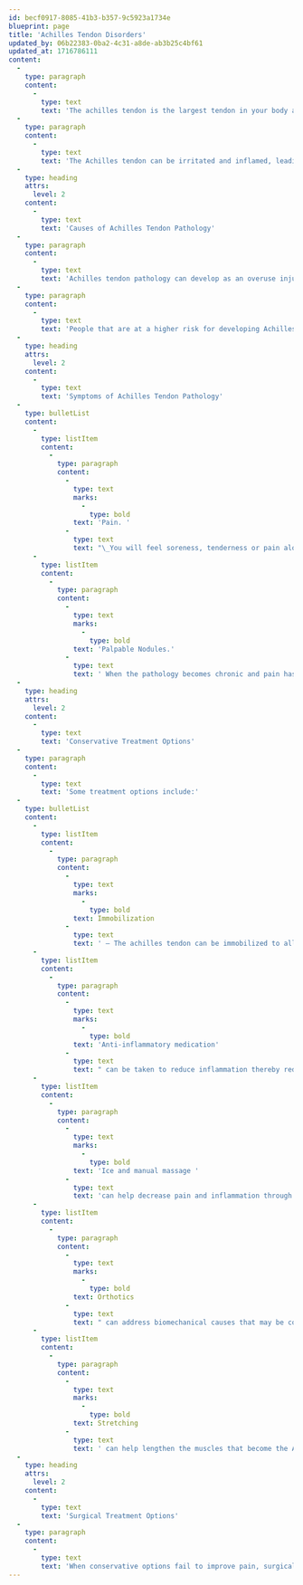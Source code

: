 ```yaml
---
id: becf0917-8085-41b3-b357-9c5923a1734e
blueprint: page
title: 'Achilles Tendon Disorders'
updated_by: 06b22383-0ba2-4c31-a8de-ab3b25c4bf61
updated_at: 1716786111
content:
  -
    type: paragraph
    content:
      -
        type: text
        text: 'The achilles tendon is the largest tendon in your body and it connects your calf muscles to your calcaneus or your heel bone. The achilles tendon helps with walking by lifting your heel off of the ground.'
  -
    type: paragraph
    content:
      -
        type: text
        text: 'The Achilles tendon can be irritated and inflamed, leading to Achilles tendonitis. Achilles tendonitis is the acute phase of irritation and inflammation that will potentially lead to pain of the Achilles Tendon. If left untreated, this can develop into Achilles tendinosis, which is a more chronic state of inflammation and pain within the Achilles tendon. This can also lead to degeneration of the Achilles tendon that can happen on its insertion on the calcaneus or heel bone, or within the substance of the Achilles tendon body itself.'
  -
    type: heading
    attrs:
      level: 2
    content:
      -
        type: text
        text: 'Causes of Achilles Tendon Pathology'
  -
    type: paragraph
    content:
      -
        type: text
        text: 'Achilles tendon pathology can develop as an overuse injury which is caused by an increase in some type of repetitive activity that requires the Achilles tendon to function. For example, a sudden increase in the amount of running you are doing may lead to Achilles Tendonitis developing. This type of sudden repetitive movements put alot of stress and strain on the Achilles tendon leading to micro-injury that cannot heal itself because of continued stress being applied to the Achilles tendon. This leads to the structure of the Achilles tendon changing and leading to your pain.'
  -
    type: paragraph
    content:
      -
        type: text
        text: 'People that are at a higher risk for developing Achilles tendon pathology are athletes, “weekend warriors”, laborers and people with flat feet.'
  -
    type: heading
    attrs:
      level: 2
    content:
      -
        type: text
        text: 'Symptoms of Achilles Tendon Pathology'
  -
    type: bulletList
    content:
      -
        type: listItem
        content:
          -
            type: paragraph
            content:
              -
                type: text
                marks:
                  -
                    type: bold
                text: 'Pain. '
              -
                type: text
                text: "\_You will feel soreness, tenderness or pain along the tendon itself or where it inserts on the heel bone."
      -
        type: listItem
        content:
          -
            type: paragraph
            content:
              -
                type: text
                marks:
                  -
                    type: bold
                text: 'Palpable Nodules.'
              -
                type: text
                text: ' When the pathology becomes chronic and pain has been present for some time, you can feel nodules and areas of thickened tissue.'
  -
    type: heading
    attrs:
      level: 2
    content:
      -
        type: text
        text: 'Conservative Treatment Options'
  -
    type: paragraph
    content:
      -
        type: text
        text: 'Some treatment options include:'
  -
    type: bulletList
    content:
      -
        type: listItem
        content:
          -
            type: paragraph
            content:
              -
                type: text
                marks:
                  -
                    type: bold
                text: Immobilization
              -
                type: text
                text: ' – The achilles tendon can be immobilized to allow it to heal and reduce the stress going through the tendon.'
      -
        type: listItem
        content:
          -
            type: paragraph
            content:
              -
                type: text
                marks:
                  -
                    type: bold
                text: 'Anti-inflammatory medication'
              -
                type: text
                text: " can be taken to reduce inflammation thereby reducing pain.\_"
      -
        type: listItem
        content:
          -
            type: paragraph
            content:
              -
                type: text
                marks:
                  -
                    type: bold
                text: 'Ice and manual massage '
              -
                type: text
                text: 'can help decrease pain and inflammation through the tendon as well.'
      -
        type: listItem
        content:
          -
            type: paragraph
            content:
              -
                type: text
                marks:
                  -
                    type: bold
                text: Orthotics
              -
                type: text
                text: " can address biomechanical causes that may be contributing to your Achilles tendon pathology and pain.\_"
      -
        type: listItem
        content:
          -
            type: paragraph
            content:
              -
                type: text
                marks:
                  -
                    type: bold
                text: Stretching
              -
                type: text
                text: ' can help lengthen the muscles that become the Achilles Tendon to decrease the stress placed across the tendon and heel bone.'
  -
    type: heading
    attrs:
      level: 2
    content:
      -
        type: text
        text: 'Surgical Treatment Options'
  -
    type: paragraph
    content:
      -
        type: text
        text: 'When conservative options fail to improve pain, surgical intervention can be offered. Surgery would help repair the tendon. The best surgical treatment option for you will be discussed.'
---
```


